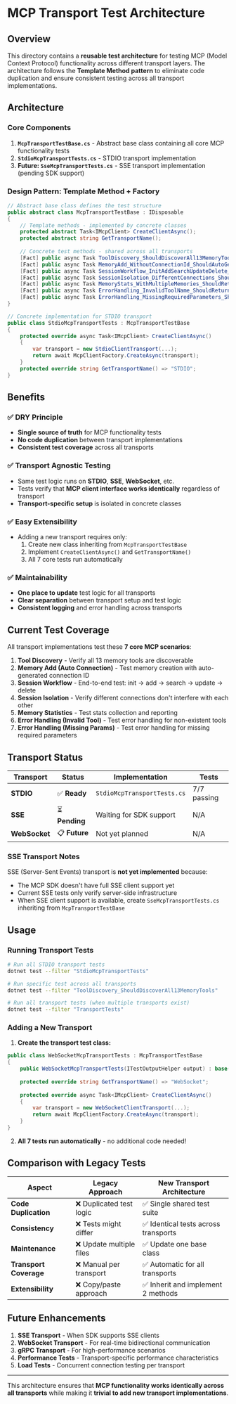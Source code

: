 # MCP Transport Test Architecture

## Overview

This directory contains a **reusable test architecture** for testing MCP (Model Context Protocol) functionality across different transport layers. The architecture follows the **Template Method pattern** to eliminate code duplication and ensure consistent testing across all transport implementations.

## Architecture

### Core Components

1. **`McpTransportTestBase.cs`** - Abstract base class containing all core MCP functionality tests
2. **`StdioMcpTransportTests.cs`** - STDIO transport implementation
3. **Future: `SseMcpTransportTests.cs`** - SSE transport implementation (pending SDK support)

### Design Pattern: Template Method + Factory

```csharp
// Abstract base class defines the test structure
public abstract class McpTransportTestBase : IDisposable
{
    // Template methods - implemented by concrete classes
    protected abstract Task<IMcpClient> CreateClientAsync();
    protected abstract string GetTransportName();
    
    // Concrete test methods - shared across all transports
    [Fact] public async Task ToolDiscovery_ShouldDiscoverAll13MemoryTools() { ... }
    [Fact] public async Task MemoryAdd_WithoutConnectionId_ShouldAutoGenerateConnectionId() { ... }
    [Fact] public async Task SessionWorkflow_InitAddSearchUpdateDelete_ShouldWorkEndToEnd() { ... }
    [Fact] public async Task SessionIsolation_DifferentConnections_ShouldNotInterfere() { ... }
    [Fact] public async Task MemoryStats_WithMultipleMemories_ShouldReturnAccurateStats() { ... }
    [Fact] public async Task ErrorHandling_InvalidToolName_ShouldReturnError() { ... }
    [Fact] public async Task ErrorHandling_MissingRequiredParameters_ShouldReturnError() { ... }
}

// Concrete implementation for STDIO transport
public class StdioMcpTransportTests : McpTransportTestBase
{
    protected override async Task<IMcpClient> CreateClientAsync()
    {
        var transport = new StdioClientTransport(...);
        return await McpClientFactory.CreateAsync(transport);
    }
    protected override string GetTransportName() => "STDIO";
}
```

## Benefits

### ✅ **DRY Principle**
- **Single source of truth** for MCP functionality tests
- **No code duplication** between transport implementations
- **Consistent test coverage** across all transports

### ✅ **Transport Agnostic Testing**
- Same test logic runs on **STDIO**, **SSE**, **WebSocket**, etc.
- Tests verify that **MCP client interface works identically** regardless of transport
- **Transport-specific setup** is isolated in concrete classes

### ✅ **Easy Extensibility**
- Adding a new transport requires only:
  1. Create new class inheriting from `McpTransportTestBase`
  2. Implement `CreateClientAsync()` and `GetTransportName()`
  3. All 7 core tests run automatically

### ✅ **Maintainability**
- **One place to update** test logic for all transports
- **Clear separation** between transport setup and test logic
- **Consistent logging** and error handling across transports

## Current Test Coverage

All transport implementations test these **7 core MCP scenarios**:

1. **Tool Discovery** - Verify all 13 memory tools are discoverable
2. **Memory Add (Auto Connection)** - Test memory creation with auto-generated connection ID
3. **Session Workflow** - End-to-end test: init → add → search → update → delete
4. **Session Isolation** - Verify different connections don't interfere with each other
5. **Memory Statistics** - Test stats collection and reporting
6. **Error Handling (Invalid Tool)** - Test error handling for non-existent tools
7. **Error Handling (Missing Params)** - Test error handling for missing required parameters

## Transport Status

| Transport | Status | Implementation | Tests |
|-----------|--------|----------------|-------|
| **STDIO** | ✅ **Ready** | `StdioMcpTransportTests.cs` | 7/7 passing |
| **SSE** | ⏳ **Pending** | Waiting for SDK support | N/A |
| **WebSocket** | 📋 **Future** | Not yet planned | N/A |

### SSE Transport Notes

SSE (Server-Sent Events) transport is **not yet implemented** because:
- The MCP SDK doesn't have full SSE client support yet
- Current SSE tests only verify server-side infrastructure
- When SSE client support is available, create `SseMcpTransportTests.cs` inheriting from `McpTransportTestBase`

## Usage

### Running Transport Tests

```bash
# Run all STDIO transport tests
dotnet test --filter "StdioMcpTransportTests"

# Run specific test across all transports
dotnet test --filter "ToolDiscovery_ShouldDiscoverAll13MemoryTools"

# Run all transport tests (when multiple transports exist)
dotnet test --filter "TransportTests"
```

### Adding a New Transport

1. **Create the transport test class:**
```csharp
public class WebSocketMcpTransportTests : McpTransportTestBase
{
    public WebSocketMcpTransportTests(ITestOutputHelper output) : base(output) { }
    
    protected override string GetTransportName() => "WebSocket";
    
    protected override async Task<IMcpClient> CreateClientAsync()
    {
        var transport = new WebSocketClientTransport(...);
        return await McpClientFactory.CreateAsync(transport);
    }
}
```

2. **All 7 tests run automatically** - no additional code needed!

## Comparison with Legacy Tests

| Aspect | Legacy Approach | New Transport Architecture |
|--------|----------------|---------------------------|
| **Code Duplication** | ❌ Duplicated test logic | ✅ Single shared test suite |
| **Consistency** | ❌ Tests might differ | ✅ Identical tests across transports |
| **Maintenance** | ❌ Update multiple files | ✅ Update one base class |
| **Transport Coverage** | ❌ Manual per transport | ✅ Automatic for all transports |
| **Extensibility** | ❌ Copy/paste approach | ✅ Inherit and implement 2 methods |

## Future Enhancements

1. **SSE Transport** - When SDK supports SSE clients
2. **WebSocket Transport** - For real-time bidirectional communication
3. **gRPC Transport** - For high-performance scenarios
4. **Performance Tests** - Transport-specific performance characteristics
5. **Load Tests** - Concurrent connection testing per transport

---

This architecture ensures that **MCP functionality works identically across all transports** while making it **trivial to add new transport implementations**. 